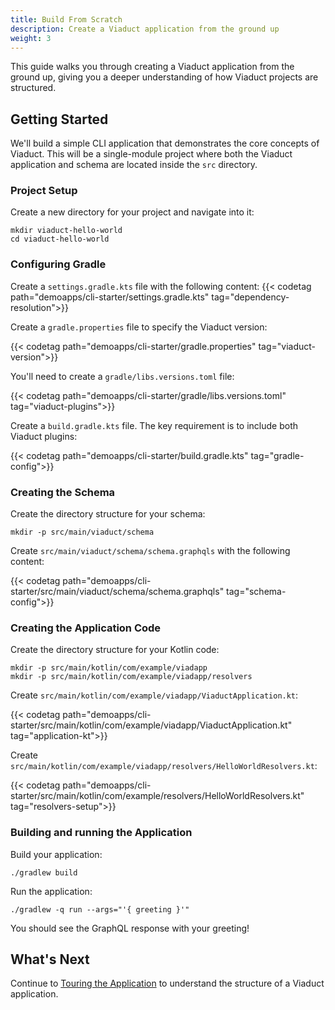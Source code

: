 ```yaml
---
title: Build From Scratch
description: Create a Viaduct application from the ground up
weight: 3
---
```


This guide walks you through creating a Viaduct application from the ground up, giving you a deeper understanding of how Viaduct projects are structured.

## Getting Started

We'll build a simple CLI application that demonstrates the core concepts of Viaduct. This will be a single-module project where both the Viaduct application and schema are located inside the `src` directory.

### Project Setup

Create a new directory for your project and navigate into it:

```shell
mkdir viaduct-hello-world
cd viaduct-hello-world
```

### Configuring Gradle

Create a `settings.gradle.kts` file with the following content:
{{< codetag path="demoapps/cli-starter/settings.gradle.kts" tag="dependency-resolution">}}

Create a `gradle.properties` file to specify the Viaduct version:

{{< codetag path="demoapps/cli-starter/gradle.properties" tag="viaduct-version">}}


You'll need to create a `gradle/libs.versions.toml` file:

{{< codetag path="demoapps/cli-starter/gradle/libs.versions.toml" tag="viaduct-plugins">}}

Create a `build.gradle.kts` file. The key requirement is to include both Viaduct plugins:

{{< codetag path="demoapps/cli-starter/build.gradle.kts" tag="gradle-config">}}

### Creating the Schema

Create the directory structure for your schema:

```shell
mkdir -p src/main/viaduct/schema
```

Create `src/main/viaduct/schema/schema.graphqls` with the following content:


{{< codetag path="demoapps/cli-starter/src/main/viaduct/schema/schema.graphqls" tag="schema-config">}}

### Creating the Application Code

Create the directory structure for your Kotlin code:

```shell
mkdir -p src/main/kotlin/com/example/viadapp
mkdir -p src/main/kotlin/com/example/viadapp/resolvers
```

Create `src/main/kotlin/com/example/viadapp/ViaductApplication.kt`:

{{< codetag path="demoapps/cli-starter/src/main/kotlin/com/example/viadapp/ViaductApplication.kt" tag="application-kt">}}

Create `src/main/kotlin/com/example/viadapp/resolvers/HelloWorldResolvers.kt`:

{{< codetag path="demoapps/cli-starter/src/main/kotlin/com/example/resolvers/HelloWorldResolvers.kt" tag="resolvers-setup">}}

### Building and running the Application

Build your application:

```shell
./gradlew build
```

Run the application:

```shell
./gradlew -q run --args="'{ greeting }'"
```

You should see the GraphQL response with your greeting!

## What's Next

Continue to [Touring the Application](../../tour) to understand the structure of a Viaduct application.
